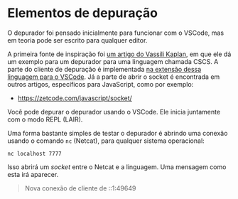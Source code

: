 # Elementos de depuração

O depurador foi pensado inicialmente para funcionar com o VSCode, mas em teoria pode ser escrito para qualquer editor.

A primeira fonte de inspiração foi [um artigo do Vassili Kaplan](https://www.codemag.com/article/1809051/Writing-Your-Own-Debugger-and-Language-Extensions-with-Visual-Studio-Code), em que ele dá um exemplo para um depurador para uma linguagem chamada CSCS. A parte do cliente de depuração é implementada [na extensão dessa linguagem para o VSCode](https://github.com/DesignLiquido/delegua-vscode). Já a parte de abrir o socket é encontrada em outros artigos, específicos para JavaScript, como por exemplo:

- https://zetcode.com/javascript/socket/

Você pode depurar o depurador usando o VSCode. Ele inicia juntamente com o modo REPL (LAIR). 

Uma forma bastante simples de testar o depurador é abrindo uma conexão usando o comando `nc` (Netcat), para qualquer sistema operacional:

```
nc localhost 7777
```

Isso abrirá um _socket_ entre o Netcat e a linguagem. Uma mensagem como esta irá aparecer.

> Nova conexão de cliente de ::1:49649

